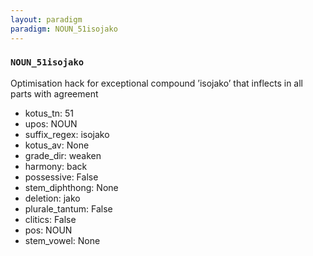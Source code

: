 ```yaml
---
layout: paradigm
paradigm: NOUN_51isojako
---
```

### ` NOUN_51isojako `

Optimisation hack for exceptional compound ’isojako’ that inflects in all parts with agreement
* kotus_tn: 51
* upos: NOUN
* suffix_regex: isojako
* kotus_av: None
* grade_dir: weaken
* harmony: back
* possessive: False
* stem_diphthong: None
* deletion: jako
* plurale_tantum: False
* clitics: False
* pos: NOUN
* stem_vowel: None
